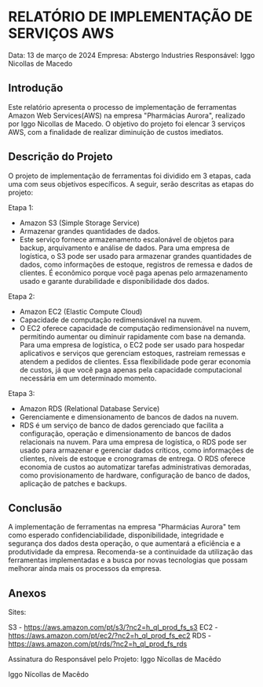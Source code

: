 # RELATÓRIO DE IMPLEMENTAÇÃO DE SERVIÇOS AWS

Data: 13 de março de 2024
Empresa: Abstergo Industries 
Responsável: Iggo Nicollas de Macedo

## Introdução
Este relatório apresenta o processo de implementação de ferramentas Amazon Web Services(AWS) na empresa "Pharmácias Aurora", realizado por Iggo Nicollas de Macedo. O objetivo do projeto foi elencar 3 serviços AWS, com a finalidade de realizar diminuição de custos imediatos.

## Descrição do Projeto
O projeto de implementação de ferramentas foi dividido em 3 etapas, cada uma com seus objetivos específicos. A seguir, serão descritas as etapas do projeto:

Etapa 1: 
- Amazon S3 (Simple Storage Service)
- Armazenar grandes quantidades de dados.
- Este serviço fornece armazenamento escalonável de objetos para backup, arquivamento e análise de dados. Para uma empresa de logística, o S3 pode ser usado para armazenar grandes quantidades de dados, como informações de estoque, registros de remessa e dados de clientes. É econômico porque você paga apenas pelo armazenamento usado e garante durabilidade e disponibilidade dos dados.

Etapa 2: 
- Amazon EC2 (Elastic Compute Cloud)
- Capacidade de computação redimensionável na nuvem.
- O EC2 oferece capacidade de computação redimensionável na nuvem, permitindo aumentar ou diminuir rapidamente com base na demanda. Para uma empresa de logística, o EC2 pode ser usado para hospedar aplicativos e serviços que gerenciam estoques, rastreiam remessas e atendem a pedidos de clientes. Essa flexibilidade pode gerar economia de custos, já que você paga apenas pela capacidade computacional necessária em um determinado momento.

Etapa 3: 
- Amazon RDS (Relational Database Service)
- Gerenciamente e dimensionamento de bancos de dados na nuvem.
- RDS é um serviço de banco de dados gerenciado que facilita a configuração, operação e dimensionamento de bancos de dados relacionais na nuvem. Para uma empresa de logística, o RDS pode ser usado para armazenar e gerenciar dados críticos, como informações de clientes, níveis de estoque e cronogramas de entrega. O RDS oferece economia de custos ao automatizar tarefas administrativas demoradas, como provisionamento de hardware, configuração de banco de dados, aplicação de patches e backups.



## Conclusão
A implementação de ferramentas na empresa "Pharmácias Aurora" tem como esperado confidenciabilidade, disponibilidade, integridade e segurança dos dados desta operação, o que aumentará a eficiência e a produtividade da empresa. Recomenda-se a continuidade da utilização das ferramentas implementadas e a busca por novas tecnologias que possam melhorar ainda mais os processos da empresa.

## Anexos

Sites: 

S3 - https://aws.amazon.com/pt/s3/?nc2=h_ql_prod_fs_s3
EC2 - https://aws.amazon.com/pt/ec2/?nc2=h_ql_prod_fs_ec2
RDS - https://aws.amazon.com/pt/rds/?nc2=h_ql_prod_fs_rds

Assinatura do Responsável pelo Projeto: Iggo Nícollas de Macêdo

Iggo Nícollas de Macêdo